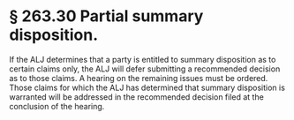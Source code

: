 # § 263.30   Partial summary disposition.

If the ALJ determines that a party is entitled to summary disposition as to certain claims only, the ALJ will defer submitting a recommended decision as to those claims. A hearing on the remaining issues must be ordered. Those claims for which the ALJ has determined that summary disposition is warranted will be addressed in the recommended decision filed at the conclusion of the hearing.






